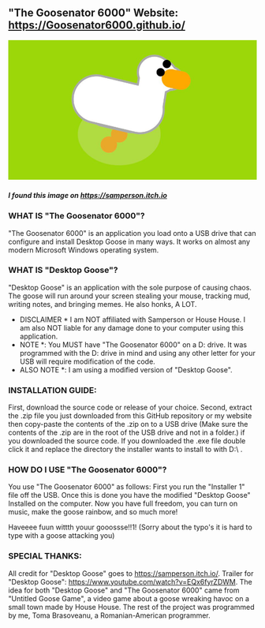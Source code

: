 ## "The Goosenator 6000" Website: https://Goosenator6000.github.io/

![Desktop Goose](desktop-goose.png)
##### I found this image on https://samperson.itch.io



### WHAT IS "The Goosenator 6000"?

"The Goosenator 6000" is an application you load onto a USB drive that can configure and install Desktop Goose in many ways. It works on almost any modern Microsoft Windows operating system.


### WHAT IS "Desktop Goose"?

"Desktop Goose" is an application with the sole purpose of causing chaos. The goose will run around your screen stealing your mouse, tracking mud, writing notes, and bringing memes. He also honks, A LOT.


* DISCLAIMER * I am NOT affiliated with Samperson or House House. I am also NOT liable for any damage done to your computer using this application.
* NOTE *: You MUST have "The Goosenator 6000" on a D: drive. It was programmed with the D: drive in mind and using any other letter for your USB will require modification of the code. 
* ALSO NOTE *: I am using a modified version of "Desktop Goose".


### INSTALLATION GUIDE: 

First, download the source code or release of your choice. Second, extract the .zip file you just downloaded from this GitHub repository or my website then copy-paste the contents of the .zip on to a USB drive (Make sure the contents of the .zip are in the root of the USB drive and not in a folder.) if you downloaded the source code. If you downloaded the .exe file double click it and replace the directory the installer wants to install to with D:\ .



### HOW DO I USE "The Goosenator 6000"?

You use "The Goosenator 6000" as follows: First you run the "Installer 1" file off the USB. Once this is done you have the modified "Desktop Goose" Installed on the computer. Now you have full freedom, you can turn on music, make the goose rainbow, and so much more!



Haveeee fuun wittth youur gooossse!!1! (Sorry about the typo's it is hard to type with a goose attacking you)



### SPECIAL THANKS:

All credit for "Desktop Goose" goes to https://samperson.itch.io/. Trailer for "Desktop Goose": https://www.youtube.com/watch?v=EQx6fyrZDWM. The idea for both "Desktop Goose" and "The Goosenator 6000" came from "Untitled Goose Game", a video game about a goose wreaking havoc on a small town made by House House. The rest of the project was programmed by me, Toma Brasoveanu, a Romanian-American programmer.
